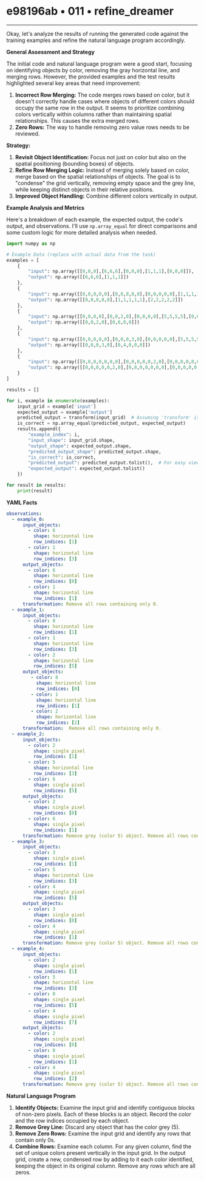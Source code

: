 # e98196ab • 011 • refine_dreamer

---
Okay, let's analyze the results of running the generated code against the training examples and refine the natural language program accordingly.

**General Assessment and Strategy**

The initial code and natural language program were a good start, focusing on identifying objects by color, removing the gray horizontal line, and merging rows. However, the provided examples and the test results highlighted several key areas that need improvement:

1.  **Incorrect Row Merging:** The code merges rows based on color, but it doesn't correctly handle cases where objects of different colors should occupy the same row in the output. It seems to prioritize combining colors vertically within columns rather than maintaining spatial relationships. This causes the extra merged rows.
2.  **Zero Rows:** The way to handle removing zero value rows needs to be reviewed.

**Strategy:**

1.  **Revisit Object Identification:** Focus not just on color but also on the spatial positioning (bounding boxes) of objects.
2.  **Refine Row Merging Logic:** Instead of merging solely based on color, merge based on the spatial relationships of objects. The goal is to "condense" the grid vertically, removing empty space and the grey line, while keeping distinct objects in their relative positions.
3. **Improved Object Handling:** Combine different colors vertically in output.

**Example Analysis and Metrics**

Here's a breakdown of each example, the expected output, the code's output, and observations. I'll use `np.array_equal` for direct comparisons and some custom logic for more detailed analysis when needed.

```python
import numpy as np

# Example Data (replace with actual data from the task)
examples = [
    {
        "input": np.array([[0,0,0],[6,6,6],[0,0,0],[1,1,1],[0,0,0]]),
        "output": np.array([[6,6,6],[1,1,1]])
    },
    {
        "input": np.array([[0,0,0,0,0],[8,8,8,8,8],[0,0,0,0,0],[1,1,1,1,1],[0,0,0,0,0],[2,2,2,2,2]]),
        "output": np.array([[8,8,8,8,8],[1,1,1,1,1],[2,2,2,2,2]])
    },
    {
        "input": np.array([[0,0,0,0],[0,0,2,0],[0,0,0,0],[5,5,5,5],[0,0,0,0],[0,6,0,0],[0,0,0,0]]),
        "output": np.array([[0,0,2,0],[0,6,0,0]])
    },
    {
        "input": np.array([[0,0,0,0,0],[0,0,0,3,0],[0,0,0,0,0],[5,5,5,5,5],[0,0,0,0,0],[0,4,0,0,0],[0,0,0,0,0]]),
        "output": np.array([[0,0,0,3,0],[0,4,0,0,0]])
    },
    {
        "input": np.array([[0,0,0,0,0,0,0],[0,0,0,0,0,2,0],[0,0,0,0,0,0,0],[5,5,5,5,5,5,5],[0,0,0,0,0,0,0],[0,8,0,0,0,0,0],[0,0,0,0,0,0,0],[0,0,0,0,0,0,4]]),
        "output": np.array([[0,0,0,0,0,2,0],[0,8,0,0,0,0,0],[0,0,0,0,0,0,4]])
    }
]

results = []

for i, example in enumerate(examples):
    input_grid = example['input']
    expected_output = example['output']
    predicted_output = transform(input_grid)  # Assuming 'transform' is your function
    is_correct = np.array_equal(predicted_output, expected_output)
    results.append({
        "example_index": i,
        "input_shape": input_grid.shape,
        "output_shape": expected_output.shape,
        "predicted_output_shape": predicted_output.shape,
        "is_correct": is_correct,
        "predicted_output": predicted_output.tolist(),  # For easy viewing
        "expected_output": expected_output.tolist()
    })

for result in results:
    print(result)

```

**YAML Facts**

```yaml
observations:
  - example_0:
      input_objects:
        - color: 6
          shape: horizontal line
          row_indices: [1]
        - color: 1
          shape: horizontal line
          row_indices: [3]
      output_objects:
        - color: 6
          shape: horizontal line
          row_indices: [0]
        - color: 1
          shape: horizontal line
          row_indices: [1]
      transformation: Remove all rows containing only 0.
  - example_1:
      input_objects:
        - color: 8
          shape: horizontal line
          row_indices: [1]
        - color: 1
          shape: horizontal line
          row_indices: [3]
        - color: 2
          shape: horizontal line
          row_indices: [5]
      output_objects:
         - color: 8
           shape: horizontal line
           row_indices: [0]
         - color: 1
           shape: horizontal line
           row_indices: [1]
         - color: 2
           shape: horizontal line
           row_indices: [2]
      transformation:  Remove all rows containing only 0.
  - example_2:
      input_objects:
        - color: 2
          shape: single pixel
          row_indices: [1]
        - color: 5
          shape: horizontal line
          row_indices: [3]
        - color: 6
          shape: single pixel
          row_indices: [5]
      output_objects:
        - color: 2
          shape: single pixel
          row_indices: [0]
        - color: 6
          shape: single pixel
          row_indices: [1]
      transformation: Remove grey (color 5) object. Remove all rows containing only 0.
  - example_3:
      input_objects:
        - color: 3
          shape: single pixel
          row_indices: [1]
        - color: 5
          shape: horizontal line
          row_indices: [3]
        - color: 4
          shape: single pixel
          row_indices: [5]
      output_objects:
        - color: 3
          shape: single pixel
          row_indices: [0]
        - color: 4
          shape: single pixel
          row_indices: [1]
      transformation: Remove grey (color 5) object. Remove all rows containing only 0.
  - example_4:
      input_objects:
        - color: 2
          shape: single pixel
          row_indices: [1]
        - color: 5
          shape: horizontal line
          row_indices: [3]
        - color: 8
          shape: single pixel
          row_indices: [5]
        - color: 4
          shape: single pixel
          row_indices: [7]
      output_objects:
        - color: 2
          shape: single pixel
          row_indices: [0]
        - color: 8
          shape: single pixel
          row_indices: [1]
        - color: 4
          shape: single pixel
          row_indices: [2]
      transformation: Remove grey (color 5) object. Remove all rows containing only 0.
```

**Natural Language Program**

1.  **Identify Objects:** Examine the input grid and identify contiguous blocks of non-zero pixels. Each of these blocks is an object. Record the color and the row indices occupied by each object.
2.  **Remove Grey Line:** Discard any object that has the color grey (5).
3.  **Remove Zero Rows:** Examine the input grid and identify any rows that contain only 0s.
4. **Combine Rows:** Examine each column.  For any given column, find the set of unique colors present vertically in the input grid.  In the output grid, create a new, condensed row by adding to it each color identified, keeping the object in its original column. Remove any rows which are all zeros.


